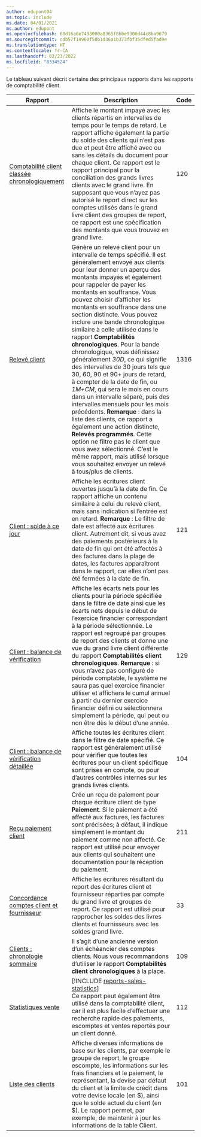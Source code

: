 ```yaml
---
author: edupont04
ms.topic: include
ms.date: 04/01/2021
ms.author: edupont
ms.openlocfilehash: 68d16a6e7493000a8365f8bbe9306d44c8ba9679
ms.sourcegitcommit: cdb57f14960f58b1d36a1b373fbf35dfed5fad9e
ms.translationtype: HT
ms.contentlocale: fr-CA
ms.lasthandoff: 02/23/2022
ms.locfileid: "8334524"
---
```

Le tableau suivant décrit certains des principaux rapports dans les rapports de comptabilité client.

| Rapport | Description | Code | 
|--|--|--|
| [Comptabilité client classée chronologiquement](https://businesscentral.dynamics.com?report=120) | Affiche le montant impayé avec les clients répartis en intervalles de temps pour le temps de retard. Le rapport affiche également la partie du solde des clients qui n’est pas due et peut être affiché avec ou sans les détails du document pour chaque client. Ce rapport est le rapport principal pour la conciliation des grands livres clients avec le grand livre. En supposant que vous n’ayez pas autorisé le report direct sur les comptes utilisés dans le grand livre client des groupes de report, ce rapport est une spécification des montants que vous trouvez en grand livre. | 120 |
| [Relevé client](https://businesscentral.dynamics.com?report=1316) | Génère un relevé client pour un intervalle de temps spécifié. Il est généralement envoyé aux clients pour leur donner un aperçu des montants impayés et également pour rappeler de payer les montants en souffrance. Vous pouvez choisir d’afficher les montants en souffrance dans une section distincte. Vous pouvez inclure une bande chronologique similaire à celle utilisée dans le rapport **Comptabilités chronologiques**. Pour la bande chronologique, vous définissez généralement *30D*, ce qui signifie des intervalles de 30 jours tels que 30, 60, 90 et 90+ jours de retard, à compter de la date de fin, ou *1M+CM*, qui sera le mois en cours dans un intervalle séparé, puis des intervalles mensuels pour les mois précédents. **Remarque** : dans la liste des clients, ce rapport a également une action distincte, **Relevés programmés**. Cette option ne filtre pas le client que vous avez sélectionné. C’est le même rapport, mais utilisé lorsque vous souhaitez envoyer un relevé à tous/plus de clients. | 1316 |
| [Client : solde à ce jour](https://businesscentral.dynamics.com?report=121) | Affiche les écritures client ouvertes jusqu’à la date de fin. Ce rapport affiche un contenu similaire à celui du relevé client, mais sans indication si l’entrée est en retard. **Remarque** : Le filtre de date est affecté aux écritures client. Autrement dit, si vous avez des paiements postérieurs à la date de fin qui ont été affectés à des factures dans la plage de dates, les factures apparaîtront dans le rapport, car elles n’ont pas été fermées à la date de fin. | 121 | 
| [Client : balance de vérification](https://businesscentral.dynamics.com?report=129) | Affiche les écarts nets pour les clients pour la période spécifiée dans le filtre de date ainsi que les écarts nets depuis le début de l’exercice financier correspondant à la période sélectionnée. Le rapport est regroupé par groupes de report des clients et donne une vue du grand livre client différente du rapport **Comptabilités client chronologiques**. **Remarque** : si vous n’avez pas configuré de période comptable, le système ne saura pas quel exercice financier utiliser et affichera le cumul annuel à partir du dernier exercice financier défini ou sélectionnera simplement la période, qui peut ou non être dès le début d’une année.| 129 |
| [Client : balance de vérification détaillée](https://businesscentral.dynamics.com?report=104) | Affiche toutes les écritures client dans le filtre de date spécifié. Ce rapport est généralement utilisé pour vérifier que toutes les écritures pour un client spécifique sont prises en compte, ou pour d’autres contrôles internes sur les grands livres clients. | 104 |
| [Reçu paiement client](https://businesscentral.dynamics.com?report=211) | Crée un reçu de paiement pour chaque écriture client de type **Paiement**. Si le paiement a été affecté aux factures, les factures sont précisées; à défaut, il indique simplement le montant du paiement comme non affecté. Ce rapport est utilisé pour envoyer aux clients qui souhaitent une documentation pour la réception du paiement.| 211 |
| [Concordance comptes client et fournisseur](https://businesscentral.dynamics.com?report=33) | Affiche les écritures résultant du report des écritures client et fournisseur réparties par compte du grand livre et groupes de report. Ce rapport est utilisé pour rapprocher les soldes des livres clients et fournisseurs avec les soldes grand livre. | 33 |
| [Clients : chronologie sommaire](https://businesscentral.dynamics.com?report=109)| Il s’agit d’une ancienne version d’un échéancier des comptes clients. Nous vous recommandons d’utiliser le rapport **Comptabilités client chronologiques** à la place. | 109 |
| [Statistiques vente](https://businesscentral.dynamics.com?report=112) | [!INCLUDE [reports-sales-statistics](reports-sales-statistics.md)]<br>Ce rapport peut également être utilisé dans la comptabilité client, car il est plus facile d’effectuer une recherche rapide des paiements, escomptes et ventes reportés pour un client donné.| 112 |
| [Liste des clients](https://businesscentral.dynamics.com?report=101) | Affiche diverses informations de base sur les clients, par exemple le groupe de report, le groupe escompte, les informations sur les frais financiers et le paiement, le représentant, la devise par défaut du client et la limite de crédit dans votre devise locale (en $), ainsi que le solde actuel du client (en $). Le rapport permet, par exemple, de maintenir à jour les informations de la table Client.| 101 |
